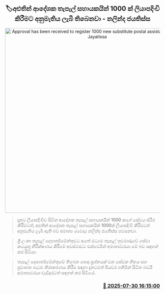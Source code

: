 <p align='center'><b><h2 align='center' title='Approval has been received to register 1000 new substitute postal assistants - Nalinda Jayatissa'>🏷අළුතින් ආදේශක තැපැල් සහායකයින් 1000 ක් ලියාපදිංචි කිරීමට අනුමැතිය ලැබී තිබෙනවා - නලින්ද ජයතිස්ස</h2></b></p>
<p align='center'><img src='https://helakuru.sgp1.cdn.digitaloceanspaces.com/esana/images/lib/nalinda-jayathissa-press-3989.jpg' width='600' alt='Approval has been received to register 1000 new substitute postal assistants - Nalinda Jayatissa'></p>

> දැනට ලියාපදිංචිව සිටින ආදේශක තැපැල් සහායකයින් 1000 කගේ සේවය ස්ථීර කිරීමටත්, අළුතින් ආදේශක තැපැල් සහායකයින් 1000ක් ලියාපදිංචි කිරීමටත් අනුමැතිය ලැබී ඇති බව අමාත්‍ය වෛද්‍ය නලින්ද ජයතිස්ස පවසනවා.

> ශ්‍රී ලංකා තැපැල් දෙපාර්තමේන්තුවට අයත් මධ්‍යම තැපැල් හුවමාරුවේ සේවා කටයුතු නිරීක්ෂණය කිරීමේ අවස්ථාවට එක්වෙමින් අමාත්‍යවරයා මේ බව සඳහන් කර සිටියා.

> තැපැල් දෙපාර්තමේන්තුවේ තිබෙන පොදු ප්‍රශ්නයක් වන සේවක හිඟය සහ ප්‍රවාහන ගැටළු නිරාකරණය කිරීම සඳහා දැනටමත් පියවර ගනිමින් සිටින බවයි අමාත්‍යවරයා වැඩිදුරටත් සඳහන් කර සිටියේ.



<h3 align='right'><a href='https://www.helakuru.lk/esana/p/112301/'>📅 2025-07-30 16:15:00</a></h3>
